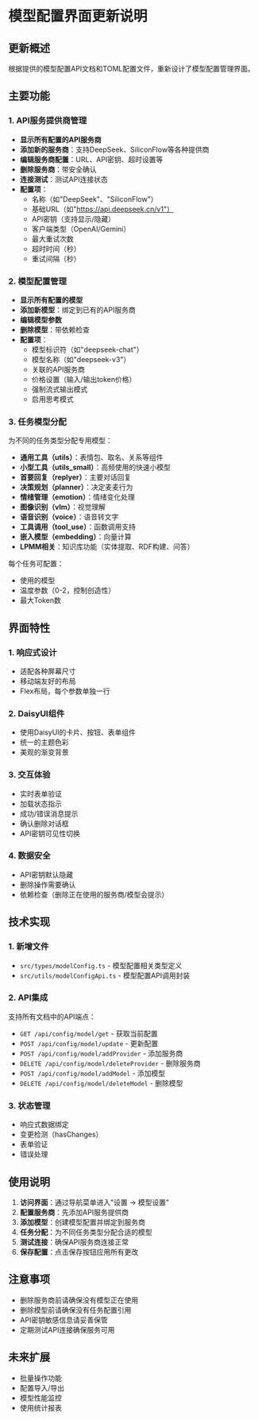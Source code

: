 # 模型配置界面更新说明

## 更新概述
根据提供的模型配置API文档和TOML配置文件，重新设计了模型配置管理界面。

## 主要功能

### 1. API服务提供商管理
- **显示所有配置的API服务商**
- **添加新的服务商**：支持DeepSeek、SiliconFlow等各种提供商
- **编辑服务商配置**：URL、API密钥、超时设置等
- **删除服务商**：带安全确认
- **连接测试**：测试API连接状态
- **配置项**：
  - 名称（如"DeepSeek"、"SiliconFlow"）
  - 基础URL（如"https://api.deepseek.cn/v1"）
  - API密钥（支持显示/隐藏）
  - 客户端类型（OpenAI/Gemini）
  - 最大重试次数
  - 超时时间（秒）
  - 重试间隔（秒）

### 2. 模型配置管理
- **显示所有配置的模型**
- **添加新模型**：绑定到已有的API服务商
- **编辑模型参数**
- **删除模型**：带依赖检查
- **配置项**：
  - 模型标识符（如"deepseek-chat"）
  - 模型名称（如"deepseek-v3"）
  - 关联的API服务商
  - 价格设置（输入/输出token价格）
  - 强制流式输出模式
  - 启用思考模式

### 3. 任务模型分配
为不同的任务类型分配专用模型：
- **通用工具（utils）**：表情包、取名、关系等组件
- **小型工具（utils_small）**：高频使用的快速小模型
- **首要回复（replyer）**：主要对话回复
- **决策规划（planner）**：决定麦麦行为
- **情绪管理（emotion）**：情绪变化处理
- **图像识别（vlm）**：视觉理解
- **语音识别（voice）**：语音转文字
- **工具调用（tool_use）**：函数调用支持
- **嵌入模型（embedding）**：向量计算
- **LPMM相关**：知识库功能（实体提取、RDF构建、问答）

每个任务可配置：
- 使用的模型
- 温度参数（0-2，控制创造性）
- 最大Token数

## 界面特性

### 1. 响应式设计
- 适配各种屏幕尺寸
- 移动端友好的布局
- Flex布局，每个参数单独一行

### 2. DaisyUI组件
- 使用DaisyUI的卡片、按钮、表单组件
- 统一的主题色彩
- 美观的渐变背景

### 3. 交互体验
- 实时表单验证
- 加载状态指示
- 成功/错误消息提示
- 确认删除对话框
- API密钥可见性切换

### 4. 数据安全
- API密钥默认隐藏
- 删除操作需要确认
- 依赖检查（删除正在使用的服务商/模型会提示）

## 技术实现

### 1. 新增文件
- `src/types/modelConfig.ts` - 模型配置相关类型定义
- `src/utils/modelConfigApi.ts` - 模型配置API调用封装

### 2. API集成
支持所有文档中的API端点：
- `GET /api/config/model/get` - 获取当前配置
- `POST /api/config/model/update` - 更新配置
- `POST /api/config/model/addProvider` - 添加服务商
- `DELETE /api/config/model/deleteProvider` - 删除服务商
- `POST /api/config/model/addModel` - 添加模型
- `DELETE /api/config/model/deleteModel` - 删除模型

### 3. 状态管理
- 响应式数据绑定
- 变更检测（hasChanges）
- 表单验证
- 错误处理

## 使用说明

1. **访问界面**：通过导航菜单进入"设置 -> 模型设置"
2. **配置服务商**：先添加API服务提供商
3. **添加模型**：创建模型配置并绑定到服务商
4. **任务分配**：为不同任务类型分配合适的模型
5. **测试连接**：确保API服务商连接正常
6. **保存配置**：点击保存按钮应用所有更改

## 注意事项

- 删除服务商前请确保没有模型正在使用
- 删除模型前请确保没有任务配置引用
- API密钥敏感信息请妥善保管
- 定期测试API连接确保服务可用

## 未来扩展

- 批量操作功能
- 配置导入/导出
- 模型性能监控
- 使用统计报表
